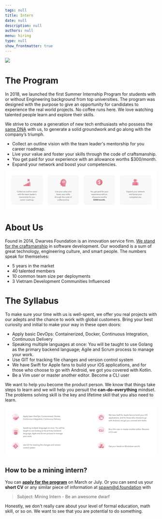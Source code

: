 ```yaml
---
tags: null
title: Intern
date: null
description: null
authors: null
menu: hiring
type: null
show_frontmatter: true
---
```

![](/images/internship.png)

# The Program
In 2018, we launched the first Summer Internship Program for students with or without Engineering background from top universities. The program was designed with the purpose to give an opportunity for candidates to experience the real world projects. No coffee runs here. We love watching talented people learn and explore their skills.

We strive to create a generation of new tech enthusiasts who possess the [same DNA](../additional-info/what-we-value.md) with us, to generate a solid groundwork and go along with the company’s triumph.

* Collect an outline vision with the team leader's mentorship for you career roadmap.
* Live your value and foster your skills through the code of craftsmanship.
* You get paid for your experience with an allowance worths $300/month.
* Expand your network and boost your competencies.

![](assets/internship-program-01.webp)

# About Us
Found in 2014, Dwarves Foundation is an innovation service firm. [We stand for the craftsmanship](../additional-info/what-we-stand-for.md) in software development. Our woodland is a sum of great technology, engineering culture, and smart people. The numbers speak for themselves:

* 5 years in the market
* 40 talented members
* 10 common team size per deployments
* 3 Vietnam Development Communities Influenced

# The Syllabus
To make sure your time with us is well-spent, we offer you real projects with our adepts and the chance to work with global customers. Bring your best curiosity and initial to make your way in these open doors:

* Apply basic DevOps: Containerized, Docker, Continuous Integration, Continuous Delivery
* Speaking multiple languages at once: You will be taught to use Golang as the primary backend language; Agile and Scrum process to manage your work.
* Use GIT for tracking file changes and version control system
* We have Swift for Apple fans to build your iOS applications, and for those who choose to go with Android, we got you covered with Kotlin.
* Be a Vim user or master another editor. Become a CLI user

We want to help you become the product person. We know that things take steps to learn and we will help you persuit the **can-do-everything** mindset. The problems solving skill is the key and lifetime skill that you also need to learn.

![](assets/internship-program-02.webp)

## How to be a mining intern?
You can [**apply for the program**](https://internship.dwarves.foundation) on March or July. Or you can send us your **short CV** or any similar piece of information at [spawn@d.foundation](mailto:spawn@d.foundation) with 

 > 
 > Subject: Mining Intern - Be an awesome dwarf

Honestly, we don't really care about your level of formal education, math skill, or so on. We want to see that you are potential to do something.
